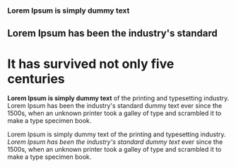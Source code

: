 ### Lorem Ipsum is simply dummy text

## Lorem Ipsum has been the industry's standard

# It has survived not only five centuries

**Lorem Ipsum is simply dummy text** of the printing and typesetting industry. Lorem Ipsum has been the industry's standard dummy text ever since the 1500s, when an unknown printer took a galley of type and scrambled it to make a type specimen book.

Lorem Ipsum is simply dummy text of the printing and typesetting industry. *Lorem Ipsum has been the industry's standard dummy text* ever since the 1500s, when an unknown printer took a galley of type and scrambled it to make a type specimen book.
